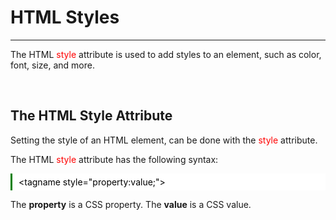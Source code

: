 <h1>HTML Styles</h1>
<hr>
<p>The HTML <span style="color: red">style</span> attribute is used to add styles to an element, such as color, font,
size, and more.
</p>
<br/>
<h2>The HTML Style Attribute</h2>
<p>Setting the style of an HTML element, can be done with the <span style="color: red">style</span> attribute.</p>
<p>The HTML <span style="color: red">style</span> attribute has the following syntax:</p>
<div style="margin-bottom:10px;background-color: white; color: black; padding: 5px 10px; border-left: 3px solid green">
    &lt;tagname style="property:value;"&gt;
</div>
<p>The <strong>property</strong> is a CSS property. The <strong>value</strong> is a CSS value.</p>